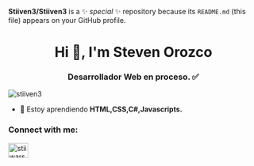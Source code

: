 


**Stiiven3/Stiiven3** is a ✨ _special_ ✨ repository because its `README.md` (this file) appears on your GitHub profile.
<h1 align="center">Hi 👋, I'm Steven Orozco</h1>
<h3 align="center">Desarrollador Web en proceso. ✅</h3>

<p align="left"> <img src="https://komarev.com/ghpvc/?username=stiiven3&label=Profile%20views&color=0e75b6&style=flat" alt="stiiven3" /> </p>


- 🌱 Estoy aprendiendo **HTML,CSS,C#,Javascripts.**

<h3 align="left">Connect with me:</h3>
<p align="left">
<a href="https://instagram.com/stiiwarsog" target="blank"><img align="center" src="https://raw.githubusercontent.com/rahuldkjain/github-profile-readme-generator/master/src/images/icons/Social/instagram.svg" alt="stiiwarsog" height="30" width="40" /></a>
<a href="https://www.youtube.com/c/stiiwarsog" target="blank"><img align="center" 


